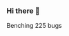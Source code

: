 ### Hi there 👋

<!--
**colechang/colechang** is a ✨ _special_ ✨ repository because its `README.md` (this file) appears on your GitHub profile.

Here are some ideas to get you started:

-->

Benching 225 bugs
